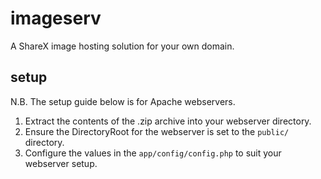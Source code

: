 # imageserv

A ShareX image hosting solution for your own domain.

## setup

N.B. The setup guide below is for Apache webservers.

1. Extract the contents of the .zip archive into your webserver directory.
2. Ensure the DirectoryRoot for the webserver is set to the `public/` directory.
3. Configure the values in the `app/config/config.php` to suit your webserver setup.

